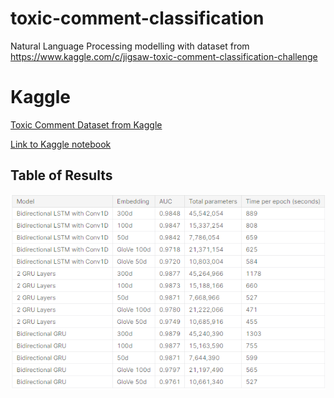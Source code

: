 # toxic-comment-classification
Natural Language Processing modelling with dataset from https://www.kaggle.com/c/jigsaw-toxic-comment-classification-challenge

# Kaggle

[Toxic Comment Dataset from Kaggle](https://www.kaggle.com/c/jigsaw-toxic-comment-classification-challenge/data)

[Link to Kaggle notebook](https://www.kaggle.com/theoleung/toxic-comment-classification-with-glove-embeddings/notebook)

## Table of Results
![results cell](screenshots/rnn_results.png)
